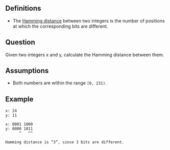 ## Definitions

* The [Hamming distance](hamming) between two integers is the number of positions at which the corresponding bits are different.

## Question

Given two integers x and y, calculate the Hamming distance between them.

## Assumptions

* Both numbers are within the range `[0, 231)`.

## Example

```text
x: 24
y: 11

x: 0001 1000
y: 0000 1011
      ^   ^^

Hamming distance is “3”, since 3 bits are different.
```

[hamming]: https://en.wikipedia.org/wiki/Hamming_distance "Hamming Distance"